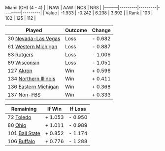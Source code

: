 Miami (OH) (4 - 4)
|       |   NAW   |   AAW   |   NCS   |   NRS   |
|-------|---------|---------|---------|---------|
| Value |  -1.933 |  -0.242 |   6.238 |   3.692 |
| Rank  |     103 |     102 |     125 |     112 |

| Played                    | Outcome    |  Change  |
|---------------------------|------------|----------|
|  30 [Nevada-Las Vegas      ](NevadaLasVegas.md)| Loss       | -  0.682 |
|  61 [Western Michigan      ](WesternMichigan.md)| Loss       | -  0.887 |
|  83 [Rutgers               ](Rutgers.md)| Loss       | -  1.006 |
|  89 [Wisconsin             ](Wisconsin.md)| Loss       | -  1.051 |
| 127 [Akron                 ](Akron.md)| Win        | +  0.596 |
| 134 [Northern Illinois     ](NorthernIllinois.md)| Win        | +  0.411 |
| 136 [Eastern Michigan      ](EasternMichigan.md)| Win        | +  0.368 |
| 137 [Non-FBS               ](NonFBS.md)| Win        | +  0.333 |

| Remaining                 |  If Win  |  If Loss |
|---------------------------|----------|----------|
|  72 [Toledo                ](Toledo.md)| +  1.053 | -  0.950 |
|  80 [Ohio                  ](Ohio.md)| +  1.011 | -  0.989 |
| 101 [Ball State            ](BallState.md)| +  0.852 | -  1.174 |
| 106 [Buffalo               ](Buffalo.md)| +  0.776 | -  1.288 |

